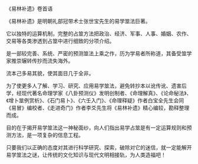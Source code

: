 《易林补遗》卷首语

《易林补遗》是明朝礼部冠带术士张世宝先生的易学筮法巨著。

它以独特的运算机制，完整的占筮方法把政治、经济、军事、人事、婚姻、农作、交易等各类渗透到占筮中进行细致的分项介绍。

是一部较完善、系统、严密的预测筮法上乘之作，历为学易者所称道，其备受筮学家推崇辗转传抄而流失海外。

流本己多易其貌，使其面目几于全非。

为了使更多人了解、学习、研究、应用易学筮法，避免转抄本以讹传讹、遗害后学，经现代著名命理学家《八卦预测仪》发明创制者、《命理解真》、《论命秘法》、《增卜筮例赏析》、《石门易卜》、《六壬入门》、《命理释疑》作者白宝全先生会同《易冒》编校者、《走进奇门》作者李爻先生将《易林补遗》精心编较，勘释整理而成。

目的在于揭开易学筮法这一神秘面纱，向人们指出易学占筮是有一定运算规则和预测方法，是一项复杂的信息工程。

只要我们以正确的态度对其进行科学研究、探索，破除对它的迷信，就一定能解开易学筮法之谜，让传统的文化知识与现代文明相接轨，为人类造福吧！

